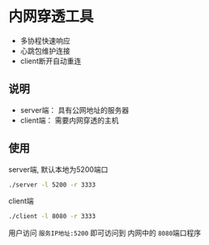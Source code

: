 # 内网穿透工具

- 多协程快速响应
- 心跳包维护连接
- client断开自动重连

## 说明
- server端： 具有公网地址的服务器
- client端： 需要内网穿透的主机

## 使用

server端, 默认本地为5200端口
```bash
./server -l 5200 -r 3333
```

client端
```bash
./client -l 8080 -r 3333
```

用户访问 `服务IP地址:5200` 即可访问到 内网中的 `8080`端口程序